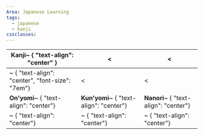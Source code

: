 ```yaml
---
Area: Japanese Learning
tags:
  - japanese
  - kanji
cssclasses:
---
```


| Kanji~ { "text-align": "center" }               | <                                       | <                                     |
| ----------------------------------------------- | --------------------------------------- | ------------------------------------- |
| ~ { "text-align": "center", "font-size": "7em"} | <                                       | <                                     |
| **On'yomi**~ { "text-align": "center"}          | **Kun'yomi**~ { "text-align": "center"} | **Nanori**~ { "text-align": "center"} |
| ~ { "text-align": "center"}                     | ~ { "text-align": "center"}             | ~ { "text-align": "center"}           |
